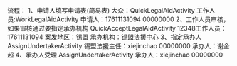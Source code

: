流程：
    1、申请人填写申请表(简易表) 
        大众：QuickLegalAidActivity
        工作人员:WorkLegalAidActivity
        申请人：17611131094 00000000
    2、工作人员审核，如果审核通过要指定承办机构 QuickAcceptLegalAidActivity
        12348工作人员：17611131094
        案发地区：锡盟
        承办机构：锡盟法援中心 
    3、指定承办人 AssignUndertakerActivity
        锡盟法援主任：xiejinchao 00000000
        承办人：谢金超
    4、承办人受理 AssignUndertakerActivity
        承办人：xiejinchao 00000000